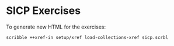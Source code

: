 SICP Exercises
==============

To generate new HTML for the exercises:

```
scribble ++xref-in setup/xref load-collections-xref sicp.scrbl
```
